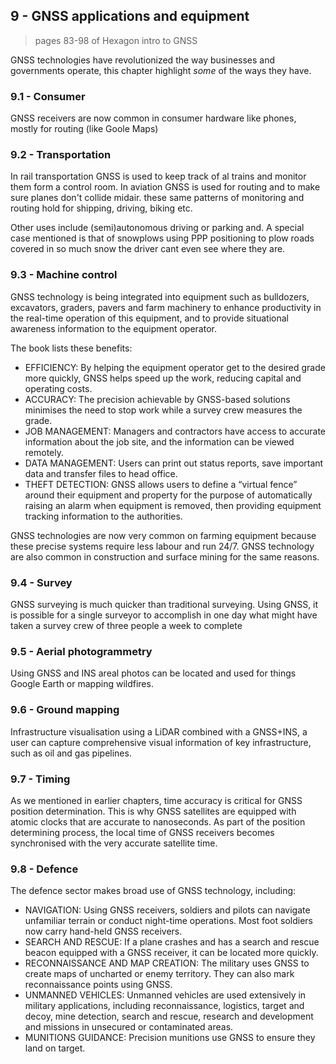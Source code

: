 ## 9 - GNSS applications and equipment

> pages 83-98 of Hexagon intro to GNSS

GNSS technologies have revolutionized the way businesses and governments operate, this chapter highlight _some_ of the ways they have.

### 9.1 - Consumer

GNSS receivers are now common in consumer hardware like phones, mostly for routing (like Goole Maps)

### 9.2 - Transportation

In rail transportation GNSS is used to keep track of al trains and monitor them form a control room.
In aviation GNSS is used for routing and to make sure planes don't collide midair.
these same patterns of monitoring and routing hold for shipping, driving, biking etc.

Other uses include (semi)autonomous driving or parking and.
A special case mentioned is that of snowplows using PPP positioning to plow roads covered in so much snow the driver cant even see where they are.

### 9.3 - Machine control

GNSS technology is being integrated into equipment such as bulldozers, excavators, graders, pavers and farm machinery to enhance productivity in the real-time operation of this equipment, and to provide situational awareness information to the equipment operator.

The book lists these benefits:

- EFFICIENCY:
By helping the equipment operator get to the desired grade more quickly, GNSS helps speed up the work, reducing capital and operating costs.
- ACCURACY:
The precision achievable by GNSS-based solutions minimises the need to stop work while a survey crew measures the grade.
- JOB MANAGEMENT:
Managers and contractors have access to accurate information about the job site, and the information can be viewed remotely.
- DATA MANAGEMENT:
Users can print out status reports, save important data and transfer files to head office.
- THEFT DETECTION:
GNSS allows users to define a “virtual fence” around their equipment and property for the purpose of automatically raising an alarm when equipment is removed, then providing equipment tracking information to the authorities.

GNSS technologies are now very common on farming equipment because these precise systems require less labour and run 24/7.
GNSS technology are also common in construction and surface mining for the same reasons.

### 9.4 - Survey

GNSS surveying is much quicker than traditional surveying. Using GNSS, it is possible for a single surveyor to accomplish in one day what might have taken a survey crew of three people a week to complete

### 9.5 - Aerial photogrammetry

Using GNSS and INS areal photos can be located and used for things Google Earth or mapping wildfires.

### 9.6 - Ground mapping

Infrastructure visualisation using a LiDAR combined with a GNSS+INS, a user can capture comprehensive visual information of key infrastructure, such as oil and gas pipelines.

### 9.7 - Timing

As we mentioned in earlier chapters, time accuracy is critical for GNSS position determination. 
This is why GNSS satellites are equipped with atomic clocks that are accurate to nanoseconds. 
As part of the position determining process, the local time of GNSS receivers becomes synchronised with the very accurate satellite time.

### 9.8 - Defence

The defence sector makes broad use of
GNSS technology, including:
- NAVIGATION:
Using GNSS receivers, soldiers and pilots can navigate unfamiliar terrain or conduct night-time operations. Most foot soldiers now carry hand-held GNSS receivers.
- SEARCH AND RESCUE:
If a plane crashes and has a search and rescue beacon equipped with a GNSS receiver, it can be located more quickly.
- RECONNAISSANCE AND MAP CREATION:
The military uses GNSS to create maps of uncharted or enemy territory. They can also mark reconnaissance points using GNSS.
- UNMANNED VEHICLES:
Unmanned vehicles are used extensively in military applications, including reconnaissance, logistics, target and decoy, mine detection, search and rescue, research and development and missions in unsecured or contaminated areas.
- MUNITIONS GUIDANCE:
Precision munitions use GNSS to ensure they land on target.